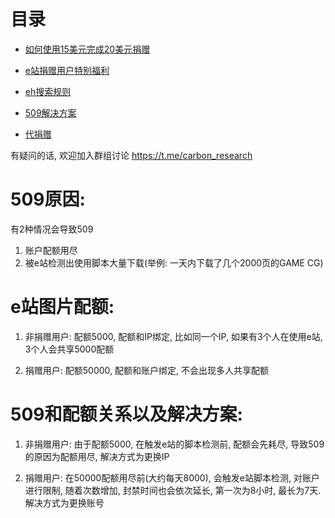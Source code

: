 # 目录
*  [如何使用15美元完成20美元捐赠](https://github.com/kk9448/ehDonate/blob/main/README.md)

*  [e站捐赠用户特别福利](https://github.com/kk9448/ehDonate/blob/main/eh捐赠用户特别福利.md)

*  [eh搜索规则](https://github.com/kk9448/ehDonate/blob/main/eh搜索规则.md)

*  [509解决方案](https://github.com/kk9448/ehDonate/blob/main/509解决方案.md)

*  [代捐赠](https://github.com/kk9448/ehDonate/blob/main/代捐赠.md)


有疑问的话, 欢迎加入群组讨论 https://t.me/carbon_research

# 509原因: 
有2种情况会导致509
1) 账户配额用尽
2) 被e站检测出使用脚本大量下载(举例: 一天内下载了几个2000页的GAME CG)

# e站图片配额:</br>

1) 非捐赠用户: 配额5000, 配额和IP绑定, 比如同一个IP, 如果有3个人在使用e站, 3个人会共享5000配额

2) 捐赠用户: 配额50000, 配额和账户绑定, 不会出现多人共享配额

# 509和配额关系以及解决方案:</br>

1) 非捐赠用户: 由于配额5000, 在触发e站的脚本检测前, 配额会先耗尽, 导致509的原因为配额用尽, 解决方式为更换IP

2) 捐赠用户: 在50000配额用尽前(大约每天8000), 会触发e站脚本检测, 对账户进行限制, 随着次数增加, 封禁时间也会依次延长, 第一次为8小时, 最长为7天.解决方式为更换账号 

